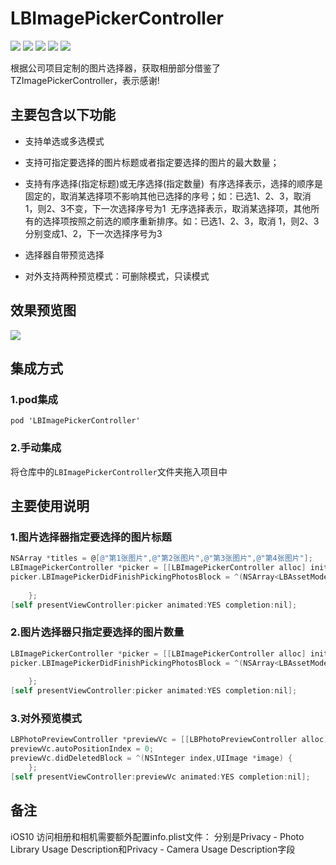 # LBImagePickerController
![](https://img.shields.io/badge/build-passing-brightgreen.svg)
![](https://img.shields.io/badge/license-MIT-blue.svg)
![](https://img.shields.io/badge/language-Obj--C-orange.svg)
![](https://img.shields.io/badge/plateform-iOS%207%2B-brightgreen.svg)
![](https://img.shields.io/badge/pod-1.0.0-orange.svg)


根据公司项目定制的图片选择器，获取相册部分借鉴了TZImagePickerController，表示感谢!


## 主要包含以下功能

- 支持单选或多选模式
- 支持可指定要选择的图片标题或者指定要选择的图片的最大数量；
- 支持有序选择(指定标题)或无序选择(指定数量)
  有序选择表示，选择的顺序是固定的，取消某选择项不影响其他已选择的序号；如：已选1、2、3，取消 1，则2、3不变，下一次选择序号为1
  无序选择表示，取消某选择项，其他所有的选择项按照之前选的顺序重新排序。如：已选1、2、3，取消 1，则2、3分别变成1、2，下一次选择序号为3

- 选择器自带预览选择
- 对外支持两种预览模式：可删除模式，只读模式

## 效果预览图
![](LBImagePickerControllerDemo.gif)

## 集成方式
### 1.pod集成

```
pod 'LBImagePickerController'
```

### 2.手动集成

将仓库中的`LBImagePickerController`文件夹拖入项目中



## 主要使用说明

### 1.图片选择器指定要选择的图片标题

``` objective-C
NSArray *titles = @[@"第1张图片",@"第2张图片",@"第3张图片",@"第4张图片"];
LBImagePickerController *picker = [[LBImagePickerController alloc] initWithPhotoTitles:titles cameraInside:YES];
picker.LBImagePickerDidFinishPickingPhotosBlock = ^(NSArray<LBAssetModel *> *assetModels, NSArray<UIImage *> *images) {
 
    };
[self presentViewController:picker animated:YES completion:nil];
```

### 2.图片选择器只指定要选择的图片数量

``` objective-C
LBImagePickerController *picker = [[LBImagePickerController alloc] initWithMaxImagesCount:5 cameraInside:YES];
picker.LBImagePickerDidFinishPickingPhotosBlock = ^(NSArray<LBAssetModel *> *assetModels, NSArray<UIImage *> *images) {
 
    };
[self presentViewController:picker animated:YES completion:nil];
```

### 3.对外预览模式

``` objective-C
LBPhotoPreviewController *previewVc = [[LBPhotoPreviewController alloc] initWithImages:images];
previewVc.autoPositionIndex = 0;
previewVc.didDeletedBlock = ^(NSInteger index,UIImage *image) {     
    };
[self presentViewController:previewVc animated:YES completion:nil];
```

## 备注
iOS10 访问相册和相机需要额外配置info.plist文件：
分别是Privacy - Photo Library Usage Description和Privacy - Camera Usage Description字段
